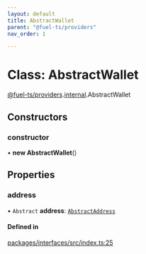 ```yaml
---
layout: default
title: AbstractWallet
parent: "@fuel-ts/providers"
nav_order: 1

---
```


# Class: AbstractWallet

[@fuel-ts/providers](../index.md).[internal](../namespaces/internal.md).AbstractWallet

## Constructors

### constructor

• **new AbstractWallet**()

## Properties

### address

• `Abstract` **address**: [`AbstractAddress`](internal-AbstractAddress.md)

#### Defined in

[packages/interfaces/src/index.ts:25](https://github.com/FuelLabs/fuels-ts/blob/master/packages/interfaces/src/index.ts#L25)
